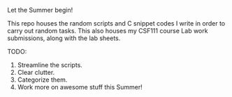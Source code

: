 Let the Summer begin!

This repo houses the random scripts and C snippet codes I write in order to carry out random tasks. 
This also houses my CSF111 course Lab work submissions, along with the lab sheets.

TODO:
1. Streamline the scripts.
2. Clear clutter.
3. Categorize them.
4. Work more on awesome stuff this Summer!
